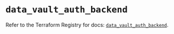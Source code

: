 # `data_vault_auth_backend`

Refer to the Terraform Registry for docs: [`data_vault_auth_backend`](https://registry.terraform.io/providers/hashicorp/vault/4.7.0/docs/data-sources/auth_backend).
